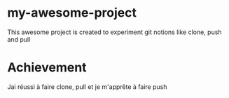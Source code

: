 # my-awesome-project
This awesome project is created to experiment git notions like clone, push and pull

# Achievement 
Jai réussi à faire clone, pull et je m'apprête à faire push
